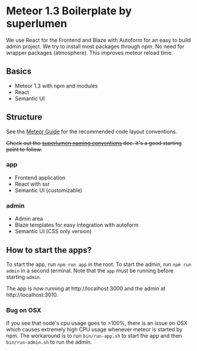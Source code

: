 # Meteor 1.3 Boilerplate by superlumen

We use React for the Frontend and Blaze with Autoform for an easy to build admin project.
We try to install most packages through npm. No need for wrapper packages (atmosphere).
This improves meteor reload time.

## Basics

* Meteor 1.3 with npm and modules
* React
* Semantic UI

## Structure

See the [Meteor Guide](http://guide.meteor.com/) for the recommended code layout conventions.

~~Check out the [superlumen naming conventions](https://github.com/superlumen/knowledge/wiki/Naming-Conventions) doc. It's a good starting point to follow.~~

### app

* Frontend application
* React with ssr
* Semantic UI (customizable)

### admin

* Admin area
* Blaze templates for easy integration with autoform
* Semantic UI (CSS only version)

## How to start the apps?

To start the app, run `npm run app` in the root. To start the admin, run `npm
run admin` in a second terminal. Note that the `app` must be running before
starting `admin`.


The app is now running at http://localhost:3000 and the admin at
http://localhost:3010.

### Bug on OSX

If you see that node's cpu usage goes to >100%, there is an issue on OSX which
causes extremely high CPU usage whenever meteor is started by npm. The
workaround is to run `bin/run-app.sh` to start the app and then
`bin/run-admin.sh` to run the admin.
